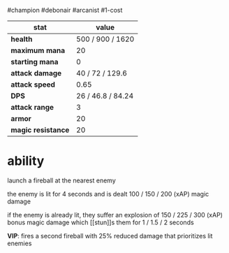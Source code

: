 #champion
#debonair
#arcanist
#1-cost

| stat | value |
|---|---|
| **health** | 500 / 900 / 1620 |
| **maximum mana** | 20 |
| **starting mana** | 0 |
| **attack damage** | 40 / 72 / 129.6 |
| **attack speed** | 0.65 |
| **DPS** | 26 / 46.8 / 84.24 | 
| **attack range** | 3 |
| **armor** | 20 |
| **magic resistance** | 20 |

# ability
launch a fireball at the nearest enemy

the enemy is lit for 4 seconds and is dealt 100 / 150 / 200 (xAP) magic damage

if the enemy is already lit, they suffer an explosion of 150 / 225 / 300 (xAP) bonus magic damage which [[stun]]s them for 1 / 1.5 / 2 seconds

**VIP**: fires a second fireball with 25% reduced damage that prioritizes lit enemies